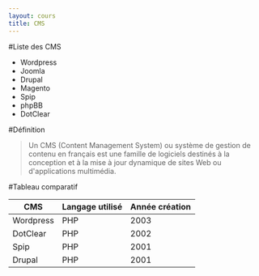 ```yaml
---
layout: cours
title: CMS
---
```

#Liste des CMS

* Wordpress
* Joomla
* Drupal
* Magento
* Spip
* phpBB
* DotClear

#Définition

> Un CMS (Content Management System) ou système de gestion de contenu en français est une famille de logiciels destinés à la conception et à la mise à jour dynamique de sites Web ou d'applications multimédia.

#Tableau comparatif

CMS          | Langage utilisé  | Année création
------------ | ---------------- | --------------
Wordpress | PHP | 2003
DotClear | PHP | 2002
Spip | PHP | 2001
Drupal | PHP | 2001
